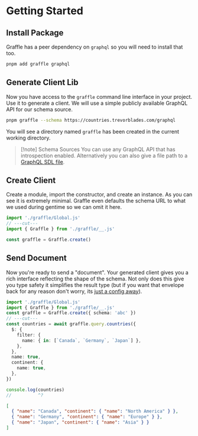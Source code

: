 # Getting Started <Badge text="generated client" />

## Install Package

Graffle has a peer dependency on `graphql` so you will need to install that too.

```sh
pnpm add graffle graphql
```

## Generate Client Lib

<!-- TODO Default the output and name to "graffle"  -->

Now you have access to the `graffle` command line interface in your project. Use it to generate a client. We will use a simple publicly available GraphQL API for our schema source.

```sh
pnpm graffle --schema https://countries.trevorblades.com/graphql
```

You will see a directory named `graffle` has been created in the current working directory.

> [!note] Schema Sources
> You can use any GraphQL API that has introspection enabled. Alternatively you can also give a file path to a [GraphQL SDL file](https://todo).

## Create Client

Create a module, import the constructor, and create an instance. As you can see it is extremely minimal. Graffle even defaults the schema URL to what we used during gentime so we can omit it here.

```ts twoslash
import './graffle/Global.js'
// ---cut---
import { Graffle } from './graffle/__.js'

const graffle = Graffle.create()
```

## Send Document

Now you're ready to send a "document". Your generated client gives you a rich interface reflecting the shape of the schema. Not only does this give you type safety it simplifies the result type (but if you want that envelope back for any reason don't worry, its [just a config away](./todo)).

```ts twoslash
import './graffle/Global.js'
import { Graffle } from './graffle/__.js'
const graffle = Graffle.create({ schema: 'abc' })
// ---cut---
const countries = await graffle.query.countries({
  $: {
    filter: {
      name: { in: [`Canada`, `Germany`, `Japan`] },
    },
  },
  name: true,
  continent: {
    name: true,
  },
})

console.log(countries)
//          ^?
```

```json
[
  { "name": "Canada", "continent": { "name": "North America" } },
  { "name": "Germany", "continent": { "name": "Europe" } },
  { "name": "Japan", "continent": { "name": "Asia" } }
]
```
